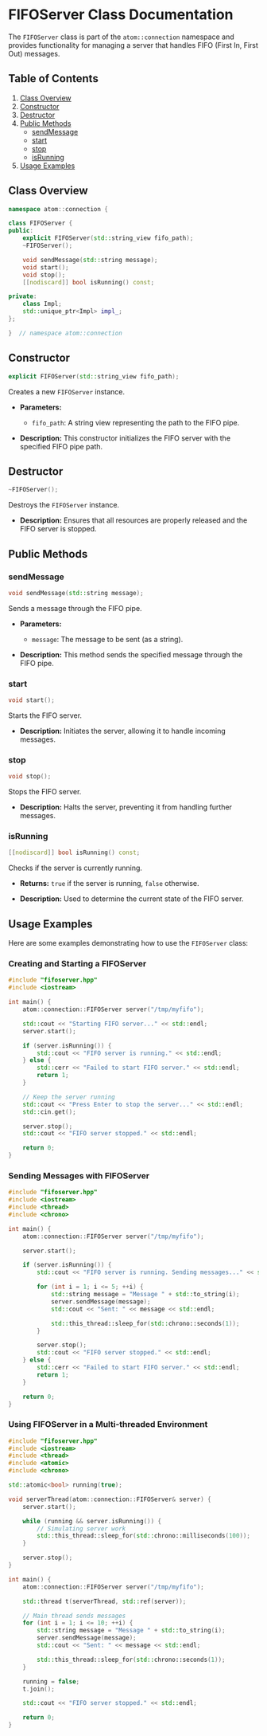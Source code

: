# FIFOServer Class Documentation

The `FIFOServer` class is part of the `atom::connection` namespace and provides functionality for managing a server that handles FIFO (First In, First Out) messages.

## Table of Contents

1. [Class Overview](#class-overview)
2. [Constructor](#constructor)
3. [Destructor](#destructor)
4. [Public Methods](#public-methods)
   - [sendMessage](#sendmessage)
   - [start](#start)
   - [stop](#stop)
   - [isRunning](#isrunning)
5. [Usage Examples](#usage-examples)

## Class Overview

```cpp
namespace atom::connection {

class FIFOServer {
public:
    explicit FIFOServer(std::string_view fifo_path);
    ~FIFOServer();

    void sendMessage(std::string message);
    void start();
    void stop();
    [[nodiscard]] bool isRunning() const;

private:
    class Impl;
    std::unique_ptr<Impl> impl_;
};

}  // namespace atom::connection
```

## Constructor

```cpp
explicit FIFOServer(std::string_view fifo_path);
```

Creates a new `FIFOServer` instance.

- **Parameters:**

  - `fifo_path`: A string view representing the path to the FIFO pipe.

- **Description:** This constructor initializes the FIFO server with the specified FIFO pipe path.

## Destructor

```cpp
~FIFOServer();
```

Destroys the `FIFOServer` instance.

- **Description:** Ensures that all resources are properly released and the FIFO server is stopped.

## Public Methods

### sendMessage

```cpp
void sendMessage(std::string message);
```

Sends a message through the FIFO pipe.

- **Parameters:**

  - `message`: The message to be sent (as a string).

- **Description:** This method sends the specified message through the FIFO pipe.

### start

```cpp
void start();
```

Starts the FIFO server.

- **Description:** Initiates the server, allowing it to handle incoming messages.

### stop

```cpp
void stop();
```

Stops the FIFO server.

- **Description:** Halts the server, preventing it from handling further messages.

### isRunning

```cpp
[[nodiscard]] bool isRunning() const;
```

Checks if the server is currently running.

- **Returns:** `true` if the server is running, `false` otherwise.

- **Description:** Used to determine the current state of the FIFO server.

## Usage Examples

Here are some examples demonstrating how to use the `FIFOServer` class:

### Creating and Starting a FIFOServer

```cpp
#include "fifoserver.hpp"
#include <iostream>

int main() {
    atom::connection::FIFOServer server("/tmp/myfifo");

    std::cout << "Starting FIFO server..." << std::endl;
    server.start();

    if (server.isRunning()) {
        std::cout << "FIFO server is running." << std::endl;
    } else {
        std::cerr << "Failed to start FIFO server." << std::endl;
        return 1;
    }

    // Keep the server running
    std::cout << "Press Enter to stop the server..." << std::endl;
    std::cin.get();

    server.stop();
    std::cout << "FIFO server stopped." << std::endl;

    return 0;
}
```

### Sending Messages with FIFOServer

```cpp
#include "fifoserver.hpp"
#include <iostream>
#include <thread>
#include <chrono>

int main() {
    atom::connection::FIFOServer server("/tmp/myfifo");

    server.start();

    if (server.isRunning()) {
        std::cout << "FIFO server is running. Sending messages..." << std::endl;

        for (int i = 1; i <= 5; ++i) {
            std::string message = "Message " + std::to_string(i);
            server.sendMessage(message);
            std::cout << "Sent: " << message << std::endl;

            std::this_thread::sleep_for(std::chrono::seconds(1));
        }

        server.stop();
        std::cout << "FIFO server stopped." << std::endl;
    } else {
        std::cerr << "Failed to start FIFO server." << std::endl;
        return 1;
    }

    return 0;
}
```

### Using FIFOServer in a Multi-threaded Environment

```cpp
#include "fifoserver.hpp"
#include <iostream>
#include <thread>
#include <atomic>
#include <chrono>

std::atomic<bool> running(true);

void serverThread(atom::connection::FIFOServer& server) {
    server.start();

    while (running && server.isRunning()) {
        // Simulating server work
        std::this_thread::sleep_for(std::chrono::milliseconds(100));
    }

    server.stop();
}

int main() {
    atom::connection::FIFOServer server("/tmp/myfifo");

    std::thread t(serverThread, std::ref(server));

    // Main thread sends messages
    for (int i = 1; i <= 10; ++i) {
        std::string message = "Message " + std::to_string(i);
        server.sendMessage(message);
        std::cout << "Sent: " << message << std::endl;

        std::this_thread::sleep_for(std::chrono::seconds(1));
    }

    running = false;
    t.join();

    std::cout << "FIFO server stopped." << std::endl;

    return 0;
}
```
